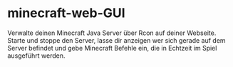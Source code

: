 # minecraft-web-GUI
Verwalte deinen Minecraft Java Server über Rcon auf deiner Webseite. Starte und stoppe den Server, lasse dir anzeigen wer sich gerade auf dem Server befindet und gebe Minecraft Befehle ein, die in Echtzeit im Spiel ausgeführt werden.
